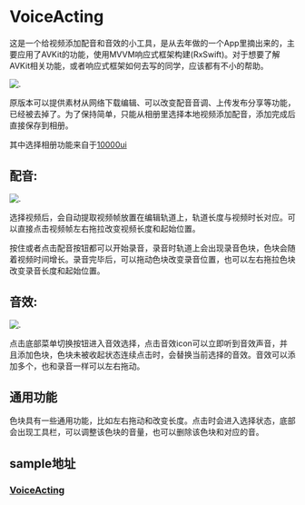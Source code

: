 # VoiceActing

这是一个给视频添加配音和音效的小工具，是从去年做的一个App里摘出来的，主要应用了AVKit的功能，使用MVVM响应式框架构建(RxSwift)。对于想要了解AVKit相关功能，或者响应式框架如何去写的同学，应该都有不小的帮助。

![.](VoiceActing.jpeg)

原版本可以提供素材从网络下载编辑、可以改变配音音调、上传发布分享等功能，已经被去掉了。为了保持简单，只能从相册里选择本地视频添加配音，添加完成后直接保存到相册。

其中选择相册功能来自于[10000ui](https://github.com/blurryssky/10000ui)

## 配音:

![.](VoiceActing0.gif)

选择视频后，会自动提取视频帧放置在编辑轨道上，轨道长度与视频时长对应。可以直接点击视频帧左右拖拉改变视频长度和起始位置。

按住或者点击配音按钮都可以开始录音，录音时轨道上会出现录音色块，色块会随着视频时间增长。录音完毕后，可以拖动色块改变录音位置，也可以左右拖拉色块改变录音长度和起始位置。

## 音效:

![.](VoiceActing1.gif)

点击底部菜单切换按钮进入音效选择，点击音效icon可以立即听到音效声音，并且添加色块，色块未被收起状态连续点击时，会替换当前选择的音效。音效可以添加多个，也和录音一样可以左右拖动。

## 通用功能

色块具有一些通用功能，比如左右拖动和改变长度。点击时会进入选择状态，底部会出现工具栏，可以调整该色块的音量，也可以删除该色块和对应的音。

## sample地址

### [VoiceActing](https://github.com/blurryssky/VoiceActing)